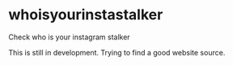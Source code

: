 # whoisyourinstastalker
Check who is your instagram stalker

This is still in development. Trying to find a good website source.
